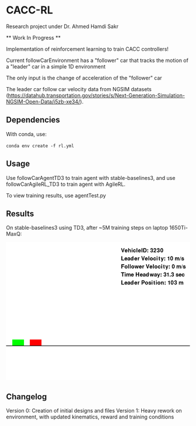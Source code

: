 # CACC-RL

Research project under Dr. Ahmed Hamdi Sakr
 
** Work In Progress **

Implementation of reinforcement learning to train CACC controllers! 

Current followCarEnvironment has a "follower" car that tracks the motion of a "leader" car in a simple 1D environment 

The only input is the change of acceleration of the "follower" car

The leader car follow car velocity data from NGSIM datasets (https://datahub.transportation.gov/stories/s/Next-Generation-Simulation-NGSIM-Open-Data/i5zb-xe34/). 

## Dependencies

With conda, use: 

`conda env create -f rl.yml`

## Usage 

Use followCarAgentTD3 to train agent with stable-baselines3, and use followCarAgileRL_TD3 to train agent with AgileRL. 

To view training results, use agentTest.py 

## Results

On stable-baselines3 using TD3, after ~5M training steps on laptop 1650Ti-MaxQ: 

![followCar](trained_agent/td3_followCar_v1_2.gif)

## Changelog 
Version 0: Creation of initial designs and files 
Version 1: Heavy rework on environment, with updated kinematics, reward and training conditions
